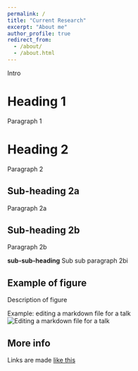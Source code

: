 ```yaml
---
permalink: /
title: "Current Research"
excerpt: "About me"
author_profile: true
redirect_from: 
  - /about/
  - /about.html
---
```


Intro

Heading 1
======
Paragraph 1

Heading 2
======
Paragraph 2

Sub-heading 2a
------
Paragraph 2a

Sub-heading 2b
------
Paragraph 2b

**sub-sub-heading**
Sub sub paragraph 2bi

Example of figure
------
Description of figure

Example: editing a markdown file for a talk
![Editing a markdown file for a talk](/images/editing-talk.png)

More info
------
Links are made [like this](https://www.google.com/)
